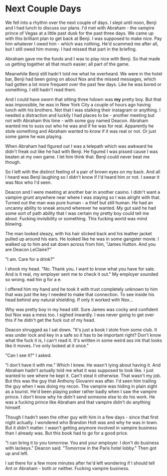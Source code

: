 # Next Couple Days
We fell into a rhythm over the next couple of days.  I slept until noon, Benji and I had lunch to discuss our plans.  I'd met with Abraham - the vampire prince of Vegas at a little past dusk for the past three days.  We came up with this brilliant plan to get back at Benji.  I was supposed to make nice.  Pay him whatever I owed him - which was nothing.  He'd scammed me after all, but I still owed him money.  I had missed that part in the briefing.  

Abraham gave me the funds and I was to play nice with Benji.  So that made us getting together all that much easier; all part of the game.

Meanwhile Benji still hadn't told me what he overheard.  We were in the hotel bar, Benji had been going on about Nox and the missed messages, which had gotten a lot more frequent over the past few days.  Like he was bored or something.  I still hadn't read them.

And I could have sworn that sitting three hdown was **my** pretty boy.  But that was impossible, he was in New York City a couple of hours ago having lunch with his brothers. Not that I was stalking their instagram or anything. I needed a distraction and luckily I had places to be -  another meeting but not with Abraham this time - with some guy named Deacon.  Abraham wanted me to suss out who he was and if he was for real.  Apparently he stole something and Abraham wanted to know if it was real or not.  Or just some game he was playing.

When Abraham had figured out I was a telepath which was awkward he didn't freak out like he had with Benji.  He figured I was pissed cause I was beaten at my own game.  I let him think that.  Benji could never beat me though.

So I left with the distinct feeling of a pair of brown eyes on my back.  And all I heard was Benji laughing so I didn't know if I'd heard him or not.  I swear it was Nox who I'd seen.

Deacon and I were meeting at another bar in another casino.  I didn't want a vampire grunt anywhere near where I was staying so I was alright with that.  Turned out the man was pure human - a thief but still human.  He had an uncanny ability to sneak around wherever he wanted.  My gut said he had some sort of path ability that I was certain my pretty boy could tell me about.  Fucking invisibility or something.  This fucking world was mind blowing.

The man looked sleazy, with his hair slicked back and his leather jacket pulled up around his ears.  He looked like he was in some gangster movie.  I walked up to him and sat down across from him, "James Hutton.  And you are Deacon LeClaire?"

"I am.  Care for a drink?"

I shook my head.  "No.  Thank you.  I want to know what you have for sale.  And is it real, my employer sent me to check it out."  My employer sounded so wrong.   ead hin g for a e.

I offered him my hand and he took it with trust completely unknown to him that was just the key I needed to make that connection.  To see inside his head behind any natural shielding.  If only it worked with Nox...

Why was pretty boy in my head still.  Sure James was cocky and confident but Nox was a mess too.  I sighed inwardly.  I was never going to get over this if he didn't get the fuck out of my head.

Deacon shrugged as I sat down.  "It's just a book I stole from some club.  It was under lock and key in a safe so it has to be important right?  Don't know what the fuck it is, I can't read it.  It's written in some weird ass ink that looks like it moves.  I've only looked at it once."

"Can I see it?"  I asked.

"I don't have it with me."  Which I knew.  He wasn't lying about having it.  And Abraham hadn't actually told me what it was supposed to look like. I just wanted to see where he kept it.  Can't steal it otherwise.  That wasn't my job.  But this was the guy that Anthony Giovanni was after.  I'd seen him trailing the guy when I was doing my recon.  The vampire was hiding in plain sight as a tourist.  He'd been playing poker rather badly when I saw the vampire prince.  I don't know why he didn't send someone else to do his work.  He was a fucking prince like Abraham and that vampire didn't do anything himself.

Though I hadn't seen the other guy with him in a few days - since that first night actually.  I wondered who Brandon Holt was and why he was in town.  But it didn't matter.  I wasn't getting anymore involved in vampire business than I already was.  But this book had to go for a good price.  

"I can bring it to you tomorrow.  You and your employer.  I don't do business with lackeys."  Deacon said.  "Tomorrow in the Paris hotel lobby."  Then got up and left.

I sat there for a few more minutes after he'd left wondering if I should tell Ant or Abraham - both or neither.  Fucking vampire business.


<!--stackedit_data:
eyJkaXNjdXNzaW9ucyI6eyJQUXZFS2RHUWd1c1hZc1pmIjp7In
RleHQiOiJib3kiLCJzdGFydCI6OTQ0LCJlbmQiOjk0N30sIjVw
WXNqTDdTWEtnc2JNaTMiOnsic3RhcnQiOjE2NTAsImVuZCI6MT
gzMywidGV4dCI6IlNvIEkgbGVmdCB3aXRoIHRoZSBkaXN0aW5j
dCBmZWVsaW5nIG9mIGEgcGFpciBvZiBicm93biBleWVzIG9uIG
15IGJhY2suICBBbmQgYWzigKYifSwiV3BaOWlwUXFCZk1yQWU4
eCI6eyJzdGFydCI6MjcyMywiZW5kIjoyNzQxLCJ0ZXh0IjoiZW
FkIGhpbiBnIGZvciBhIGUuIn19LCJjb21tZW50cyI6eyIxb0dR
Mkl4amxBak5pM1NSIjp7ImRpc2N1c3Npb25JZCI6IlBRdkVLZE
dRZ3VzWFlzWmYiLCJzdWIiOiJnaDo0MjYwODU3MiIsInRleHQi
OiJIZSBzaG91bGQgZG91YnQgaGltc2VsZiBvciBkaXNtaXNzIG
l0PyAnQnV0IHRoYXQgd2FzIGltcG9zc2libGUsIGhlIHdhcyBp
biBOWUMgYSBjb3VwbGUgb2YgaG91cnMgYWdvIGhhdmluZyBkaW
5uZXIgd2l0aCBoaXMgYnJvdGhlcnMuIE5vdCB0aGF0IEkgd2Fz
IHN0YWxraW5nIHRoZWlyIGluc3RhZ3JhbSBvciBhbnl0aGluZy
4gSSBuZWVkZWQgYSBkaXN0cmFjdGlvbiBhbmQgbHVja2lseSBJ
IGhhZCBwbGFjZXMgdG8gYmUuLi4nIiwiY3JlYXRlZCI6MTUzNj
IzMDA3MDY5M30sIndtUEFPb2RueGNmQlVpelIiOnsiZGlzY3Vz
c2lvbklkIjoiUFF2RUtkR1FndXNYWXNaZiIsInN1YiI6ImdoOj
ExODE5MjMiLCJ0ZXh0Ijoib29oIEkgbGlrZWQgdGhhdCIsImNy
ZWF0ZWQiOjE1MzYyMzM0MDY0NDB9LCJLaUVEVkc5WTI2aEo5MD
dWIjp7ImRpc2N1c3Npb25JZCI6IjVwWXNqTDdTWEtnc2JNaTMi
LCJzdWIiOiJnaDo0MjYwODU3MiIsInRleHQiOiJJIGRvbid0IH
RoaW5rIHlvdSBuZWVkIHRoaXMgd2l0aCB0aGUgZWFybGllciBi
aXQiLCJjcmVhdGVkIjoxNTM2MjM0NzY5Nzg1fSwiQUw5eUIyNm
41aDBzclRmdCI6eyJkaXNjdXNzaW9uSWQiOiJXcFo5aXBRcUJm
TXJBZTh4Iiwic3ViIjoiZ2g6NDI2MDg1NzIiLCJ0ZXh0IjoiPz
8/IiwiY3JlYXRlZCI6MTUzNjIzNDg1NDMxNX19LCJoaXN0b3J5
IjpbMTkzNjQ2MzMxOCw2ODM1MjYxODksMjEzNDU2NDczMywtMj
A0MDE5OTI2NywtMTI5MzczNzM5NCw3NTUyNzIxNjIsMTIwNzUw
OTA3MSw5MzQ2OTQ3MjYsLTE0NzExNDIxNTQsLTk5ODAwMjUzMi
w2OTc3MjM4MzQsLTE4MDE4OTY0NzcsNjA2NDk5NTc4LC02OTgy
MDc2NzAsLTczMDIyMzgsLTEwNTk2MjAxNDEsLTIwODg3NDY2MT
JdfQ==
-->